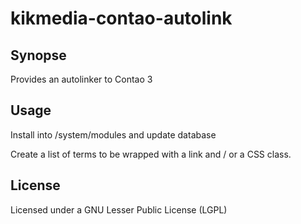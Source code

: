 # kikmedia-contao-autolink

## Synopse

Provides an autolinker to Contao 3

## Usage

Install into /system/modules and update database

Create a list of terms to be wrapped with a link and / or a CSS class.

## License
Licensed under a GNU Lesser Public License (LGPL)
